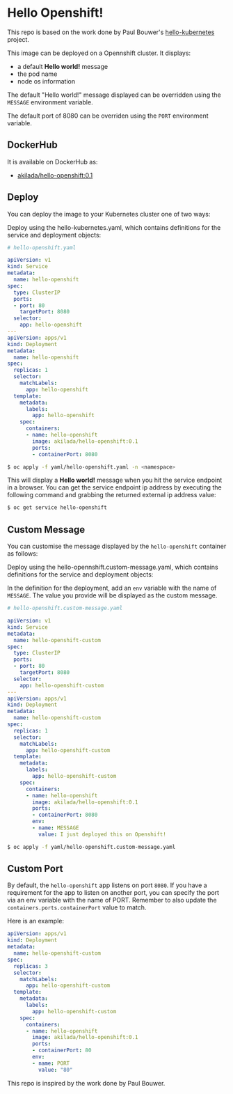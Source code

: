 # Hello Openshift!

This repo is based on the work done by Paul Bouwer's [hello-kubernetes](https://github.com/paulbouwer/hello-kubernetes) project.

This image can be deployed on a Opennshift cluster. It displays:
- a default **Hello world!** message
- the pod name
- node os information

The default "Hello world!" message displayed can be overridden using the `MESSAGE` environment variable.

The default port of 8080 can be overriden using the `PORT` environment variable.

## DockerHub

It is available on DockerHub as:

- [akilada/hello-openshift:0.1](https://hub.docker.com/r/akilada/hello-openshift/)

## Deploy

You can deploy the image to your Kubernetes cluster one of two ways:

Deploy using the hello-kubernetes.yaml, which contains definitions for the service and deployment objects:

```yaml
# hello-openshift.yaml

apiVersion: v1
kind: Service
metadata:
  name: hello-openshift
spec:
  type: ClusterIP
  ports:
  - port: 80
    targetPort: 8080
  selector:
    app: hello-openshift
---
apiVersion: apps/v1
kind: Deployment
metadata:
  name: hello-openshift
spec:
  replicas: 1
  selector:
    matchLabels:
      app: hello-openshift
  template:
    metadata:
      labels:
        app: hello-openshift
    spec:
      containers:
      - name: hello-openshift
        image: akilada/hello-openshift:0.1
        ports:
        - containerPort: 8080
```

```bash
$ oc apply -f yaml/hello-openshift.yaml -n <namespace>
```

This will display a **Hello world!** message when you hit the service endpoint in a browser. You can get the service endpoint ip address by executing the following command and grabbing the returned external ip address value:

```bash
$ oc get service hello-openshift
```

## Custom Message

You can customise the message displayed by the `hello-openshift` container as follows:

Deploy using the hello-opennshift.custom-message.yaml, which contains definitions for the service and deployment objects:

In the definition for the deployment, add an `env` variable with the name of `MESSAGE`. The value you provide will be displayed as the custom message.

```yaml
# hello-openshift.custom-message.yaml

apiVersion: v1
kind: Service
metadata:
  name: hello-openshift-custom
spec:
  type: ClusterIP
  ports:
  - port: 80
    targetPort: 8080
  selector:
    app: hello-openshift-custom
---
apiVersion: apps/v1
kind: Deployment
metadata:
  name: hello-openshift-custom
spec:
  replicas: 1
  selector:
    matchLabels:
      app: hello-openshift-custom
  template:
    metadata:
      labels:
        app: hello-openshift-custom
    spec:
      containers:
      - name: hello-openshift
        image: akilada/hello-openshift:0.1
        ports:
        - containerPort: 8080
        env:
        - name: MESSAGE
          value: I just deployed this on Openshift!
```

```bash
$ oc apply -f yaml/hello-openshift.custom-message.yaml
```

## Custom Port

By default, the `hello-openshift` app listens on port `8080`. If you have a requirement for the app to listen on another port, you can specify the port via an env variable with the name of PORT. Remember to also update the `containers.ports.containerPort` value to match.

Here is an example:

```yaml
apiVersion: apps/v1
kind: Deployment
metadata:
  name: hello-openshift-custom
spec:
  replicas: 3
  selector:
    matchLabels:
      app: hello-openshift-custom
  template:
    metadata:
      labels:
        app: hello-openshift-custom
    spec:
      containers:
      - name: hello-openshift
        image: akilada/hello-openshift:0.1
        ports:
        - containerPort: 80
        env:
        - name: PORT
          value: "80"
```
This repo is inspired by the work done by Paul Bouwer.

